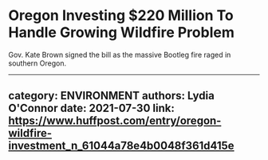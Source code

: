 # Oregon Investing $220 Million To Handle Growing Wildfire Problem

Gov. Kate Brown signed the bill as the massive Bootleg fire raged in southern Oregon.

---
category: ENVIRONMENT
authors: Lydia O'Connor
date: 2021-07-30
link: https://www.huffpost.com/entry/oregon-wildfire-investment_n_61044a78e4b0048f361d415e
---
